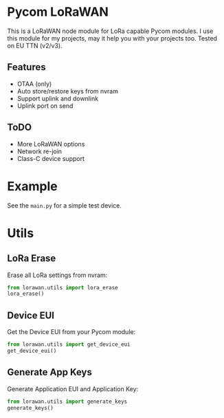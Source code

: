 # Pycom LoRaWAN

This is a LoRaWAN node module for LoRa capable Pycom modules. I use this module for my projects, may it help you with your projects too. Tested on EU TTN (v2/v3).


## Features

* OTAA (only)
* Auto store/restore keys from nvram
* Support uplink and downlink
* Uplink port on send

## ToDO

* More LoRaWAN options
* Network re-join
* Class-C device support


# Example

See the `main.py` for a simple test device.


# Utils

## LoRa Erase

Erase all LoRa settings from nvram:

```python
from lorawan.utils import lora_erase
lora_erase()
```

## Device EUI

Get the Device EUI from your Pycom module:

```python
from lorawan.utils import get_device_eui
get_device_eui()
```

## Generate App Keys

Generate Application EUI and Application Key:

```python
from lorawan.utils import generate_keys
generate_keys()
```
